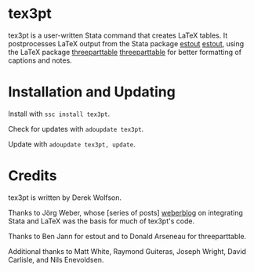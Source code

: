 # tex3pt

tex3pt is a user-written Stata command that creates LaTeX tables. It postprocesses LaTeX output from the Stata package [estout] [estout], using the LaTeX package [threeparttable] [threeparttable] for better formatting of captions and notes.

# Installation and Updating

Install with `ssc install tex3pt`.

Check for updates with `adoupdate tex3pt`.

Update with `adoupdate tex3pt, update`.

# Credits

tex3pt is written by Derek Wolfson.

Thanks to Jörg Weber, whose [series of posts] [weberblog] on integrating Stata and LaTeX was the basis for much of tex3pt's code.

Thanks to Ben Jann for estout and to Donald Arseneau for threeparttable.

Additional thanks to Matt White, Raymond Guiteras, Joseph Wright, David Carlisle, and Nils Enevoldsen.

[estout]: http://repec.org/bocode/e/estout/
[threeparttable]: http://www.ctan.org/pkg/threeparttable
[weberblog]: http://www.jwe.cc/2012/03/stata-latex-tables-estout/
